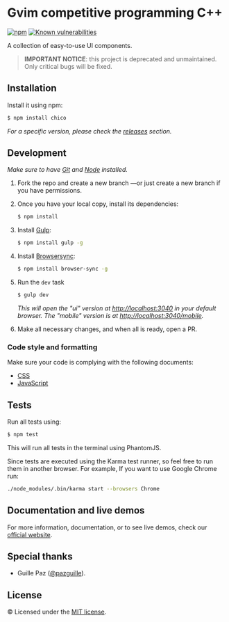 # Gvim competitive programming C++

[![npm](https://img.shields.io/npm/v/chico.svg)](https://www.npmjs.com/package/chico)
[![Known vulnerabilities](https://snyk.io/test/github/mercadolibre/chico/badge.svg)](https://snyk.io/test/github/mercadolibre/chico)

A collection of easy-to-use UI components.

> **IMPORTANT NOTICE**: this project is deprecated and unmaintained.
> Only critical bugs will be fixed.

## Installation

Install it using npm:

```sh
$ npm install chico
```

*For a specific version, please check the
[releases](https://github.com/mercadolibre/chico/releases) section.*

## Development

*Make sure to have [Git](http://git-scm.com/) and
[Node](http://nodejs.org/) installed.*

1. Fork the repo and create a new branch —or just create a new branch if you
    have permissions.

2. Once you have your local copy, install its dependencies:

    ```sh
    $ npm install
    ```

3. Install [Gulp](https://gulpjs.com/):

    ```sh
    $ npm install gulp -g
    ```

4. Install [Browsersync](https://www.browsersync.io/):

    ```sh
    $ npm install browser-sync -g
    ```

5. Run the `dev` task

    ```sh
    $ gulp dev
    ```

    *This will open the "ui" version at
    [http://localhost:3040](http://localhost:3040/) in your default browser.
    The "mobile" version is at
    [http://localhost:3040/mobile](http://localhost:3040/mobile).*

6. Make all necessary changes, and when all is ready, open a PR.

### Code style and formatting

Make sure your code is complying with the following documents:

- [CSS](https://github.com/mercadolibre/css-style-guide)
- [JavaScript](https://github.com/mercadolibre/javascript-style-guide)

## Tests

Run all tests using:

```sh
$ npm test
```

This will run all tests in the terminal using PhantomJS.

Since tests are executed using the Karma test runner, so feel free to run
them in another browser. For example, If you want to use Google Chrome run:

```sh
./node_modules/.bin/karma start --browsers Chrome
```

## Documentation and live demos

For more information, documentation, or to see live demos, check our
[official website](http://chico.mercadolibre.com/).

## Special thanks

- Guille Paz ([@pazguille](https://twitter.com/pazguille)).

## License

© Licensed under the [MIT license](LICENSE.txt).
